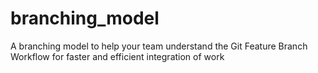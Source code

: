 # branching_model
A branching model to help your team understand the Git Feature Branch Workflow for faster and efficient integration of work
